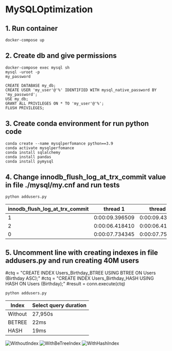 # MySQLOptimization 

## 1. Run container 
`docker-compose up` 

## 2. Create db and give permissions 
```
docker-compose exec mysql sh
mysql -uroot -p
my_password

CREATE DATABASE my_db;
CREATE USER 'my_user'@'%' IDENTIFIED WITH mysql_native_password BY 'my_password';
USE my_db;
GRANT ALL PRIVILEGES ON * TO 'my_user'@'%';
FLUSH PRIVILEGES;
``` 

## 3. Create conda environment for run python code 
```
conda create --name mysqlperfomance python==3.9
conda activate mysqlperfomance
conda install sqlalchemy
conda install pandas
conda install pymysql
``` 

## 4. Change innodb_flush_log_at_trx_commit value in file ./mysql/my.cnf and run tests
```
python addusers.py
``` 

 innodb_flush_log_at_trx_commit | thread 1 | thread 2 | thread 3 |
 --- | --- | --- | --- | 
 1 | 0:00:09.396509 | 0:00:09.432330 | 0:00:09.486554 |
 2 | 0:00:06.418410 | 0:00:06.418707 | 0:00:06.427257 |
 0 | 0:00:07.734345 | 0:00:07.753723 | 0:00:07.761428 |


## 5. Uncomment line with creating indexes in file addusers.py and run creating 40M users
#ctq = "CREATE INDEX Users_Birthday_BTREE USING BTREE ON Users (Birthday ASC);" 
#ctq = "CREATE INDEX Users_Birthday_HASH USING HASH ON Users (Birthday);" 
#result = conn.execute(ctq) 
    
`python addusers.py` 

 Index | Select query duration |
 --- | --- |
 Without | 27,950s |
 BETREE | 22ms |
 HASH | 19ms |

![WithoutIndex](https://user-images.githubusercontent.com/52753625/190976585-e76ad0e1-08e6-43ef-98b6-70c0bf1c4549.PNG)
![WithBeTreeIndex](https://user-images.githubusercontent.com/52753625/190976627-9caf9c91-b3b2-47f3-b1ec-a9903943af33.PNG)
![WithHashIndex](https://user-images.githubusercontent.com/52753625/190976646-73e7e26a-a1f6-42b5-bf18-6f5b970eae3a.PNG)
